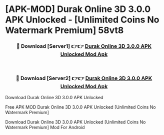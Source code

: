 # [APK-MOD] Durak Online 3D 3.0.0 APK Unlocked - [Unlimited Coins No Watermark Premium] 58vt8



<div align="center">
<h3>🔴 Download [Server1] 👉👉 <a href="https://momento.my/?title=Durak_Online_3D_3.0.0_APK_Unlocked">Durak Online 3D 3.0.0 APK Unlocked Mod Apk</a></h3><br>

<h3>🔴 Download [Server2] 👉👉 <a href="https://momento.my/?title=Durak_Online_3D_3.0.0_APK_Unlocked">Durak Online 3D 3.0.0 APK Unlocked Mod Apk</a></h3>
</div>



Download Durak Online 3D 3.0.0 APK Unlocked 

Free APK MOD Durak Online 3D 3.0.0 APK Unlocked [Unlimited Coins No Watermark Premium]

Download Durak Online 3D 3.0.0 APK Unlocked [Unlimited Coins No Watermark Premium] Mod For Android
